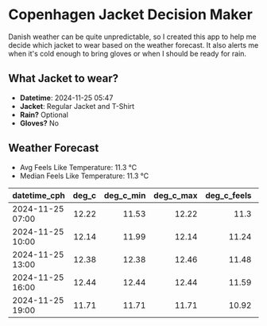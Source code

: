 
# Copenhagen Jacket Decision Maker

Danish weather can be quite unpredictable, so I created this app to help me decide which jacket to wear based on the weather forecast. 
It also alerts me when it's cold enough to bring gloves or when I should be ready for rain.

## What Jacket to wear?

- **Datetime**: 2024-11-25 05:47
- **Jacket**: Regular Jacket and T-Shirt
- **Rain?** Optional
- **Gloves?** No

## Weather Forecast
- Avg Feels Like Temperature: 11.3 °C
- Median Feels Like Temperature: 11.3 °C

| datetime_cph     |   deg_c |   deg_c_min |   deg_c_max |   deg_c_feels | weather   | wind   | rain   |
|:-----------------|--------:|------------:|------------:|--------------:|:----------|:-------|:-------|
| 2024-11-25 07:00 |   12.22 |       11.53 |       12.22 |         11.3  | Clouds    | High   | None   |
| 2024-11-25 10:00 |   12.14 |       11.99 |       12.14 |         11.24 | Clouds    | High   | None   |
| 2024-11-25 13:00 |   12.38 |       12.38 |       12.46 |         11.48 | Clouds    | High   | None   |
| 2024-11-25 16:00 |   12.44 |       12.44 |       12.44 |         11.59 | Clouds    | High   | None   |
| 2024-11-25 19:00 |   11.71 |       11.71 |       11.71 |         10.92 | Rain      | High   | Low    |
        
